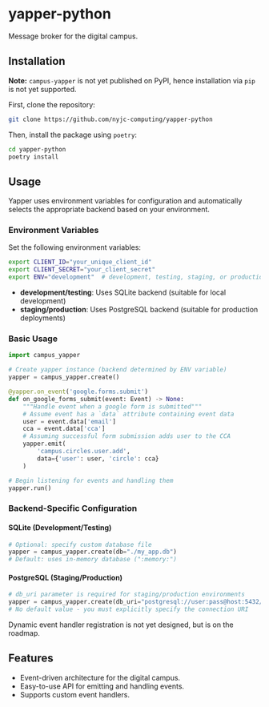# yapper-python

Message broker for the digital campus.

## Installation

**Note:** `campus-yapper` is not yet published on PyPI, hence installation via `pip` is not yet supported.

First, clone the repository:

```bash
git clone https://github.com/nyjc-computing/yapper-python
```

Then, install the package using `poetry`:

```bash
cd yapper-python
poetry install
```

## Usage

Yapper uses environment variables for configuration and automatically selects the appropriate backend based on your environment.

### Environment Variables

Set the following environment variables:

```bash
export CLIENT_ID="your_unique_client_id"
export CLIENT_SECRET="your_client_secret"
export ENV="development"  # development, testing, staging, or production
```

- **development/testing**: Uses SQLite backend (suitable for local development)
- **staging/production**: Uses PostgreSQL backend (suitable for production deployments)

### Basic Usage

```python
import campus_yapper

# Create yapper instance (backend determined by ENV variable)
yapper = campus_yapper.create()

@yapper.on_event('google.forms.submit')
def on_google_forms_submit(event: Event) -> None:
    """Handle event when a google form is submitted"""
    # Assume event has a `data` attribute containing event data
    user = event.data['email']
    cca = event.data['cca']
    # Assuming successful form submission adds user to the CCA
    yapper.emit(
        'campus.circles.user.add',
        data={'user': user, 'circle': cca}
    )

# Begin listening for events and handling them
yapper.run()
```

### Backend-Specific Configuration

#### SQLite (Development/Testing)
```python
# Optional: specify custom database file
yapper = campus_yapper.create(db="./my_app.db")
# Default: uses in-memory database (":memory:")
```

#### PostgreSQL (Staging/Production)
```python
# db_uri parameter is required for staging/production environments
yapper = campus_yapper.create(db_uri="postgresql://user:pass@host:5432/database")
# No default value - you must explicitly specify the connection URI
```

Dynamic event handler registration is not yet designed, but is on the roadmap.

## Features

- Event-driven architecture for the digital campus.
- Easy-to-use API for emitting and handling events.
- Supports custom event handlers.
